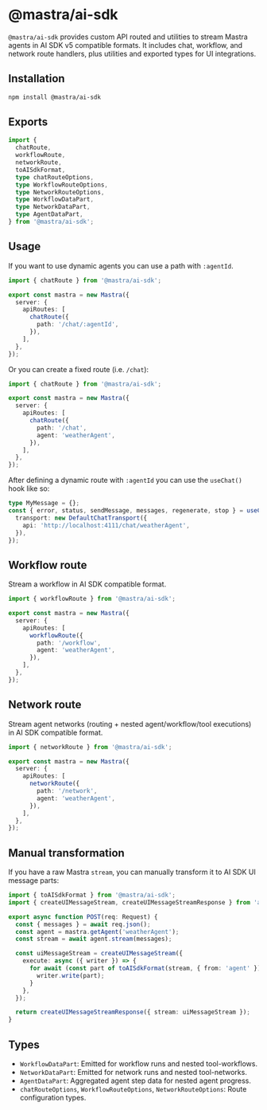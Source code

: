 # @mastra/ai-sdk

`@mastra/ai-sdk` provides custom API routed and utilities to stream Mastra agents in AI SDK v5 compatible formats. It includes chat, workflow, and network route handlers, plus utilities and exported types for UI integrations.

## Installation

```bash
npm install @mastra/ai-sdk
```

## Exports

```ts
import {
  chatRoute,
  workflowRoute,
  networkRoute,
  toAISdkFormat,
  type chatRouteOptions,
  type WorkflowRouteOptions,
  type NetworkRouteOptions,
  type WorkflowDataPart,
  type NetworkDataPart,
  type AgentDataPart,
} from '@mastra/ai-sdk';
```

## Usage

If you want to use dynamic agents you can use a path with `:agentId`.

```typescript
import { chatRoute } from '@mastra/ai-sdk';

export const mastra = new Mastra({
  server: {
    apiRoutes: [
      chatRoute({
        path: '/chat/:agentId',
      }),
    ],
  },
});
```

Or you can create a fixed route (i.e. `/chat`):

```typescript
import { chatRoute } from '@mastra/ai-sdk';

export const mastra = new Mastra({
  server: {
    apiRoutes: [
      chatRoute({
        path: '/chat',
        agent: 'weatherAgent',
      }),
    ],
  },
});
```

After defining a dynamic route with `:agentId` you can use the `useChat()` hook like so:

```typescript
type MyMessage = {};
const { error, status, sendMessage, messages, regenerate, stop } = useChat<MyMessage>({
  transport: new DefaultChatTransport({
    api: 'http://localhost:4111/chat/weatherAgent',
  }),
});
```

## Workflow route

Stream a workflow in AI SDK compatible format.

```typescript
import { workflowRoute } from '@mastra/ai-sdk';

export const mastra = new Mastra({
  server: {
    apiRoutes: [
      workflowRoute({
        path: '/workflow',
        agent: 'weatherAgent',
      }),
    ],
  },
});
```

## Network route

Stream agent networks (routing + nested agent/workflow/tool executions) in AI SDK compatible format.

```typescript
import { networkRoute } from '@mastra/ai-sdk';

export const mastra = new Mastra({
  server: {
    apiRoutes: [
      networkRoute({
        path: '/network',
        agent: 'weatherAgent',
      }),
    ],
  },
});
```

## Manual transformation

If you have a raw Mastra `stream`, you can manually transform it to AI SDK UI message parts:

```typescript
import { toAISdkFormat } from '@mastra/ai-sdk';
import { createUIMessageStream, createUIMessageStreamResponse } from 'ai';

export async function POST(req: Request) {
  const { messages } = await req.json();
  const agent = mastra.getAgent('weatherAgent');
  const stream = await agent.stream(messages);

  const uiMessageStream = createUIMessageStream({
    execute: async ({ writer }) => {
      for await (const part of toAISdkFormat(stream, { from: 'agent' })!) {
        writer.write(part);
      }
    },
  });

  return createUIMessageStreamResponse({ stream: uiMessageStream });
}
```

## Types

- `WorkflowDataPart`: Emitted for workflow runs and nested tool-workflows.
- `NetworkDataPart`: Emitted for network runs and nested tool-networks.
- `AgentDataPart`: Aggregated agent step data for nested agent progress.
- `chatRouteOptions`, `WorkflowRouteOptions`, `NetworkRouteOptions`: Route configuration types.
